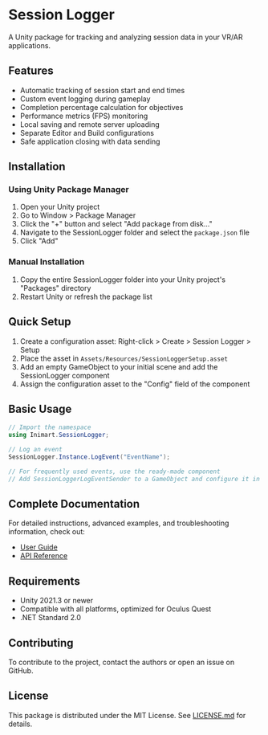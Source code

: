 # Session Logger

A Unity package for tracking and analyzing session data in your VR/AR applications.

## Features

- Automatic tracking of session start and end times
- Custom event logging during gameplay
- Completion percentage calculation for objectives
- Performance metrics (FPS) monitoring
- Local saving and remote server uploading
- Separate Editor and Build configurations
- Safe application closing with data sending

## Installation

### Using Unity Package Manager

1. Open your Unity project
2. Go to Window > Package Manager
3. Click the "+" button and select "Add package from disk..."
4. Navigate to the SessionLogger folder and select the `package.json` file
5. Click "Add"

### Manual Installation

1. Copy the entire SessionLogger folder into your Unity project's "Packages" directory
2. Restart Unity or refresh the package list

## Quick Setup

1. Create a configuration asset: Right-click > Create > Session Logger > Setup
2. Place the asset in `Assets/Resources/SessionLoggerSetup.asset`
3. Add an empty GameObject to your initial scene and add the SessionLogger component
4. Assign the configuration asset to the "Config" field of the component

## Basic Usage

```csharp
// Import the namespace
using Inimart.SessionLogger;

// Log an event
SessionLogger.Instance.LogEvent("EventName");

// For frequently used events, use the ready-made component
// Add SessionLoggerLogEventSender to a GameObject and configure it in the Inspector
```

## Complete Documentation

For detailed instructions, advanced examples, and troubleshooting information, check out:

- [User Guide](Documentation~/SessionLogger-Guide.md)
- [API Reference](Documentation~/API-Reference.md)

## Requirements

- Unity 2021.3 or newer
- Compatible with all platforms, optimized for Oculus Quest
- .NET Standard 2.0

## Contributing

To contribute to the project, contact the authors or open an issue on GitHub.

## License

This package is distributed under the MIT License. See [LICENSE.md](LICENSE.md) for details. 